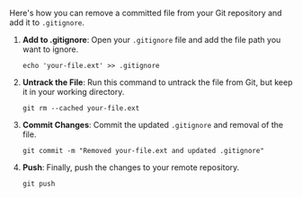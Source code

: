 Here's how you can remove a committed file from your Git repository and add it to `.gitignore`.

1. **Add to .gitignore**: Open your `.gitignore` file and add the file path you want to ignore.
    ```
    echo 'your-file.ext' >> .gitignore
    ```
    
2. **Untrack the File**: Run this command to untrack the file from Git, but keep it in your working directory.
    ```
    git rm --cached your-file.ext
    ```
    
3. **Commit Changes**: Commit the updated `.gitignore` and removal of the file.
    ```
    git commit -m "Removed your-file.ext and updated .gitignore"
    ```
    
4. **Push**: Finally, push the changes to your remote repository.
    ```
    git push
    ```
